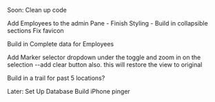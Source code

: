 Soon:
Clean up code

Add Employees to the admin Pane
	- Finish Styling
	- Build in collapsible sections
Fix favicon

Build in Complete data for Employees
	
	
Add Marker selector dropdown under the toggle and zoom in on the selection
	--add clear button also. this will restore the view to original
	
Build in a trail for past 5 locations?


Later:
Set Up Database
Build iPhone pinger